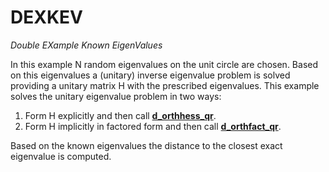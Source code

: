 # DEXKEV #
_Double EXample Known EigenValues_

In this example N random eigenvalues on the unit circle are chosen. Based on this eigenvalues a (unitary) inverse eigenvalue problem is solved providing a unitary matrix H with the prescribed eigenvalues. This example solves the unitary eigenvalue problem in two ways:
 1. Form H explicitly and then call [__d_orthhess_qr__]().
 2. Form H implicitly in factored form and then call [__d_orthfact_qr__]().

Based on the known eigenvalues the distance to the closest exact eigenvalue is computed.
